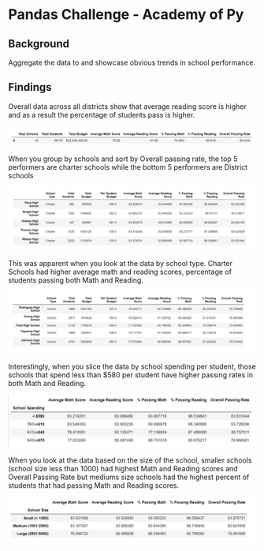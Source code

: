 # Pandas Challenge - Academy of Py

## Background
Aggregate the data to and showcase obvious trends in school performance.

## Findings

Overall data across all districts show that average reading score is higher and as a result the percentage of students pass is higher.
 
![Overall](Images/overall_district.png)

When you group by schools and sort by Overall passing rate, the top 5 performers are charter schools while the bottom 5 performers are District schools
 
![Top5C](Images/top5_charters.png)
 
This was apparent when you look at the data by school type.  Charter Schools had higher average math and reading scores, percentage of students passing both Math and Reading.
 
![Top5D](Images/top5_districts.png)

Interestingly, when you slice the data by school spending per student, those schools that spend less than $580 per student have higher passing rates in both Math and Reading.
 
![Spend](Images/spendperstudent.png)

When you look at the data based on the size of the school, smaller schools (school size less than 1000) had highest Math and Reading scores and Overall Passing Rate but mediums size schools had the highest percent of students that had passing Math and Reading scores.
 
![Size](Images/size.png)
